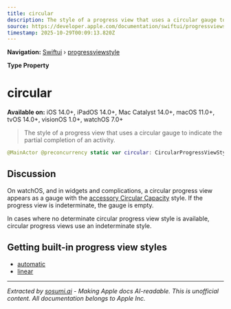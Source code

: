 ```yaml
---
title: circular
description: The style of a progress view that uses a circular gauge to indicate the partial completion of an activity.
source: https://developer.apple.com/documentation/swiftui/progressviewstyle/circular
timestamp: 2025-10-29T00:09:13.820Z
---
```


**Navigation:** [Swiftui](/documentation/swiftui) › [progressviewstyle](/documentation/swiftui/progressviewstyle)

**Type Property**

# circular

**Available on:** iOS 14.0+, iPadOS 14.0+, Mac Catalyst 14.0+, macOS 11.0+, tvOS 14.0+, visionOS 1.0+, watchOS 7.0+

> The style of a progress view that uses a circular gauge to indicate the partial completion of an activity.

```swift
@MainActor @preconcurrency static var circular: CircularProgressViewStyle { get }
```

## Discussion

On watchOS, and in widgets and complications, a circular progress view appears as a gauge with the [accessory Circular Capacity](/documentation/swiftui/gaugestyle/accessorycircularcapacity) style. If the progress view is indeterminate, the gauge is empty.

In cases where no determinate circular progress view style is available, circular progress views use an indeterminate style.

## Getting built-in progress view styles

- [automatic](/documentation/swiftui/progressviewstyle/automatic)
- [linear](/documentation/swiftui/progressviewstyle/linear)

---

*Extracted by [sosumi.ai](https://sosumi.ai) - Making Apple docs AI-readable.*
*This is unofficial content. All documentation belongs to Apple Inc.*

